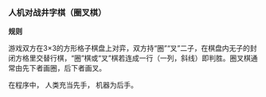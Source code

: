 ### 人机对战井字棋（圈叉棋）

**规则**

游戏双方在3×3的方形格子棋盘上对弈，双方持“圈”“叉”二子，在棋盘内无子的封闭方格里交替行棋，“圈”棋或“叉”棋若连成一行（一列，斜线）即判胜。圈叉棋通常由先下者画圈，后下者画叉。

在程序中， 人类充当先手， 机器为后手。